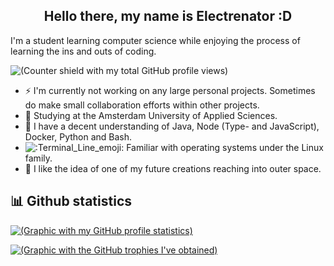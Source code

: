 <h2 align="center">Hello there, my name is Electrenator :D</h2>

I'm a student learning computer science while enjoying the process of learning the ins and outs of coding.

![(Counter shield with my total GitHub profile views)](https://komarev.com/ghpvc/?username=electrenator)

- ⚡ I'm currently not working on any large personal projects. Sometimes do make small collaboration efforts within other projects.
- 📜 Studying at the Amsterdam University of Applied Sciences.
- 🧰 I have a decent understanding of Java, Node (Type- and JavaScript), Docker, Python and Bash.
- ![:Terminal_Line_emoji:](https://cdn.discordapp.com/emojis/847201579038801970.png?size=16) Familiar with operating systems under the Linux family.
- 🔭 I like the idea of one of my future creations reaching into outer space.

## 📊 Github statistics
[![(Graphic with my GitHub profile statistics)](https://github-readme-stats.vercel.app/api?username=electrenator&count_private=true&show_icons=true&hide_rank=true&theme=radical)](https://github.com/anuraghazra/github-readme-stats)

[![(Graphic with the GitHub trophies I've obtained)](https://github-profile-trophy.vercel.app/?username=electrenator&margin-w=8&margin-h=8&theme=radical&rank=SECRET,SSS,SS,S,AAA,AA,A)](https://github.com/ryo-ma/github-profile-trophy)



